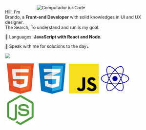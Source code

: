 <img src="https://raw.githubusercontent.com/MicaelliMedeiros/micaellimedeiros/master/image/computer-illustration.png" min-width="400px" max-width="400px" width="400px" align="right" alt="Computador iuriCode">

<p align="left"> 
  Hiii, I'm Brando, a <strong>Front-end Developer</strong> with solid knowledges in UI and UX designer.<br>
  The Search, To understand and run is my goal.
</p>

<p align="left">
  🦄 Languages: <strong>JavaScript with React and Node.</strong>
</p>

<p align="left">
  💌 Speak with me for solutions to the day⤵️
</p>

<p align="left">
  
   <a href="https://www.linkedin.com/in/brandorocha/" alt="Linkedin">
  <img src="https://img.shields.io/badge/-Linkedin-0e76a8?style=flat-square&logo=Linkedin&logoColor=white&link=LINK-DO-SEU-LINKEDIN" /></a>
</p>  
<p>
<img src="assets/html.svg" alt="" />
<img src="assets/css.svg" alt="" />
<img src="assets/js.svg" alt="" />
<img src="assets/react.svg" alt="" />
  
<img src="assets/node.svg" alt=""  />

</p>
